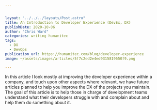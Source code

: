 ```yaml
---


layout: "../../../layouts/Post.astro"
title: An Introduction to Developer Experience (DevEx, DX)
publishDate: 2020-10-06
author: "Chris Ward"
categories: writing humanitec
tags: 
  - DX
  - DevOps
publication_url: https://humanitec.com/blog/developer-experience
image: ~/assets/images/articles/5f7c2ed2e4ed9315819650f9.png

---
```


In this article I look mostly at improving the developer experience within a company, and touch upon other aspects where relevant, we have future articles planned to help you improve the DX of the projects you maintain. The goal of this article is to help those in charge of development teams understand what their developers struggle with and complain about and help them do something about it.
